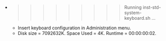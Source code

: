 * >>>>>>>>> Running inst-std-system-keyboard.sh ...
  * Insert keyboard configuration in Administration menu.
  * Disk size = 7092632K. Space Used = 4K. Runtime = 00:00:00:02.
